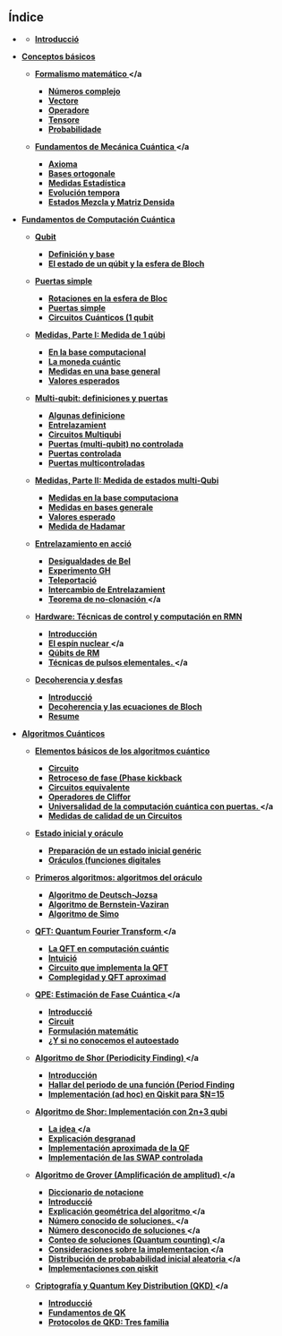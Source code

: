 ## Índice

- **[](./Notebooks/Part_01)**

    - **[Introducció](./Notebooks/Part_01/Chapter_001_01_introduccion.ipynb)**

- **[Conceptos básicos](./Notebooks/Part_02)**

    - **[Formalismo matemático <a id='cap_formalismo'></a](./Notebooks/Part_02/Chapter_002_01_formalismo_matematico.ipynb)**
        - **[Números complejo](./Notebooks/Part_02/Chapter_002_02/Section_001_numeros_complejos.ipynb)**
        - **[Vectore](./Notebooks/Part_02/Chapter_002_02/Section_002_vectores.ipynb)**
        - **[Operadore](./Notebooks/Part_02/Chapter_002_02/Section_003_operadores.ipynb)**
        - **[Tensore](./Notebooks/Part_02/Chapter_002_02/Section_004_tensores.ipynb)**
        - **[Probabilidade](./Notebooks/Part_02/Chapter_002_02/Section_005_probabilidades.ipynb)**

    - **[Fundamentos de Mecánica Cuántica <a id='cap_fundamentos'></a](./Notebooks/Part_02/Chapter_003_01_fundamentos_de_mecanica_cuantica.ipynb)**
        - **[Axioma](./Notebooks/Part_02/Chapter_003_02/Section_001_axiomas.ipynb)**
        - **[Bases ortogonale](./Notebooks/Part_02/Chapter_003_02/Section_002_bases_ortogonales.ipynb)**
        - **[Medidas Estadística](./Notebooks/Part_02/Chapter_003_02/Section_003_medidas_estadisticas.ipynb)**
        - **[Evolución tempora](./Notebooks/Part_02/Chapter_003_02/Section_004_evolucion_temporal.ipynb)**
        - **[Estados Mezcla y Matriz Densida](./Notebooks/Part_02/Chapter_003_02/Section_005_estados_mezcla_y_matriz_densidad.ipynb)**

- **[Fundamentos de Computación Cuántica](./Notebooks/Part_03)**

    - **[Qubit](./Notebooks/Part_03/Chapter_004_01_qubits.ipynb)**
        - **[Definición y base](./Notebooks/Part_03/Chapter_004_02/Section_001_definicion_y_bases.ipynb)**
        - **[El estado de un qúbit y la esfera de Bloch](./Notebooks/Part_03/Chapter_004_02/Section_002_el_estado_de_un_qubit_y_la_esfera_de_bloch.ipynb)**

    - **[Puertas simple](./Notebooks/Part_03/Chapter_005_01_puertas_simples.ipynb)**
        - **[Rotaciones en la esfera de Bloc](./Notebooks/Part_03/Chapter_005_02/Section_001_rotaciones_en_la_esfera_de_bloch.ipynb)**
        - **[Puertas simple](./Notebooks/Part_03/Chapter_005_02/Section_002_puertas_simples.ipynb)**
        - **[Circuitos Cuánticos (1 qubit](./Notebooks/Part_03/Chapter_005_02/Section_003_circuitos_cuanticos_1_qubit.ipynb)**

    - **[Medidas, Parte I: Medida de 1 qúbi](./Notebooks/Part_03/Chapter_006_01_medidas,_parte_i_medida_de_1_qubit.ipynb)**
        - **[En la base computacional](./Notebooks/Part_03/Chapter_006_02/Section_001_en_la_base_computacional.ipynb)**
        - **[La moneda cuántic](./Notebooks/Part_03/Chapter_006_02/Section_002_la_moneda_cuantica.ipynb)**
        - **[Medidas en una base general](./Notebooks/Part_03/Chapter_006_02/Section_003_medidas_en_una_base_general.ipynb)**
        - **[Valores esperados](./Notebooks/Part_03/Chapter_006_02/Section_004_valores_esperados.ipynb)**

    - **[Multi-qubit: definiciones y puertas](./Notebooks/Part_03/Chapter_007_01_multi-qubit_definiciones_y_puertas.ipynb)**
        - **[Algunas definicione](./Notebooks/Part_03/Chapter_007_02/Section_001_algunas_definiciones.ipynb)**
        - **[Entrelazamient](./Notebooks/Part_03/Chapter_007_02/Section_002_entrelazamiento.ipynb)**
        - **[Circuitos Multiqubi](./Notebooks/Part_03/Chapter_007_02/Section_003_circuitos_multiqubit.ipynb)**
        - **[Puertas (multi-qubit) no controlada](./Notebooks/Part_03/Chapter_007_02/Section_004_puertas_multi-qubit_no_controladas.ipynb)**
        - **[Puertas controlada](./Notebooks/Part_03/Chapter_007_02/Section_005_puertas_controladas.ipynb)**
        - **[Puertas multicontroladas](./Notebooks/Part_03/Chapter_007_02/Section_006_puertas_multicontroladas.ipynb)**

    - **[Medidas, Parte II: Medida de estados multi-Qubi](./Notebooks/Part_03/Chapter_008_01_medidas,_parte_ii_medida_de_estados_multi-qubit.ipynb)**
        - **[Medidas en la base computaciona](./Notebooks/Part_03/Chapter_008_02/Section_001_medidas_en_la_base_computacional.ipynb)**
        - **[Medidas en bases generale](./Notebooks/Part_03/Chapter_008_02/Section_002_medidas_en_bases_generales.ipynb)**
        - **[Valores esperado](./Notebooks/Part_03/Chapter_008_02/Section_003_valores_esperados.ipynb)**
        - **[Medida de Hadamar](./Notebooks/Part_03/Chapter_008_02/Section_004_medida_de_hadamard.ipynb)**

    - **[Entrelazamiento en acció](./Notebooks/Part_03/Chapter_009_01_entrelazamiento_en_accion.ipynb)**
        - **[Desigualdades de Bel](./Notebooks/Part_03/Chapter_009_02/Section_001_desigualdades_de_bell.ipynb)**
        - **[Experimento GH](./Notebooks/Part_03/Chapter_009_02/Section_002_experimento_ghz.ipynb)**
        - **[Teleportació](./Notebooks/Part_03/Chapter_009_02/Section_003_teleportacion.ipynb)**
        - **[Intercambio de Entrelazamient](./Notebooks/Part_03/Chapter_009_02/Section_004_intercambio_de_entrelazamiento.ipynb)**
        - **[Teorema de no-clonación <a id='sec_no_clone'></a](./Notebooks/Part_03/Chapter_009_02/Section_005_teorema_de_no-clonacion.ipynb)**

    - **[Hardware: Técnicas de control y computación en RMN](./Notebooks/Part_03/Chapter_010_01_hardware_tecnicas_de_control_y_computacion_en_rmn.ipynb)**
        - **[Introducción](./Notebooks/Part_03/Chapter_010_02/Section_001_introduccion.ipynb)**
        - **[El espín nuclear <a id='sec_sub_Harware_NMR_espin'></a](./Notebooks/Part_03/Chapter_010_02/Section_002_el_espin_nuclear.ipynb)**
        - **[Qúbits de RM](./Notebooks/Part_03/Chapter_010_02/Section_003_qubits_de_rmn.ipynb)**
        - **[Técnicas de pulsos elementales. <a id='sec_sub_Harware_NMR_pulsos'></a](./Notebooks/Part_03/Chapter_010_02/Section_004_tecnicas_de_pulsos_elementales.ipynb)**

    - **[Decoherencia y desfas](./Notebooks/Part_03/Chapter_011_01_decoherencia_y_desfase.ipynb)**
        - **[Introducció](./Notebooks/Part_03/Chapter_011_02/Section_001_introduccion.ipynb)**
        - **[Decoherencia y las ecuaciones de Bloch](./Notebooks/Part_03/Chapter_011_02/Section_002_decoherencia_y_las_ecuaciones_de_bloch.ipynb)**
        - **[Resume](./Notebooks/Part_03/Chapter_011_02/Section_003_resumen.ipynb)**

- **[Algoritmos Cuánticos](./Notebooks/Part_04)**

    - **[Elementos básicos de los algoritmos cuántico](./Notebooks/Part_04/Chapter_012_01_elementos_basicos_de_los_algoritmos_cuanticos.ipynb)**
        - **[Circuito](./Notebooks/Part_04/Chapter_012_02/Section_001_circuitos.ipynb)**
        - **[Retroceso de fase (Phase kickback](./Notebooks/Part_04/Chapter_012_02/Section_002_retroceso_de_fase_phase_kickback.ipynb)**
        - **[Circuitos equivalente](./Notebooks/Part_04/Chapter_012_02/Section_003_circuitos_equivalentes.ipynb)**
        - **[Operadores de Cliffor](./Notebooks/Part_04/Chapter_012_02/Section_004_operadores_de_clifford.ipynb)**
        - **[Universalidad de la computación cuántica con puertas. <a id='sec_elementos_universalidad'></a](./Notebooks/Part_04/Chapter_012_02/Section_005_universalidad_de_la_computacion_cuantica_con_puertas.ipynb)**
        - **[Medidas de calidad de un Circuitos](./Notebooks/Part_04/Chapter_012_02/Section_006_medidas_de_calidad_de_un_circuitos.ipynb)**

    - **[Estado inicial y oráculo](./Notebooks/Part_04/Chapter_013_01_estado_inicial_y_oraculos.ipynb)**
        - **[Preparación de un estado inicial genéric](./Notebooks/Part_04/Chapter_013_02/Section_001_preparacion_de_un_estado_inicial_generico.ipynb)**
        - **[Oráculos (funciones digitales](./Notebooks/Part_04/Chapter_013_02/Section_002_oraculos_funciones_digitales.ipynb)**

    - **[Primeros algoritmos: algoritmos del oráculo](./Notebooks/Part_04/Chapter_014_01_primeros_algoritmos_algoritmos_del_oraculo.ipynb)**
        - **[Algoritmo de Deutsch-Jozsa](./Notebooks/Part_04/Chapter_014_02/Section_001_algoritmo_de_deutsch-jozsa.ipynb)**
        - **[Algoritmo de Bernstein-Vaziran](./Notebooks/Part_04/Chapter_014_02/Section_002_algoritmo_de_bernstein-vazirani.ipynb)**
        - **[Algoritmo de Simo](./Notebooks/Part_04/Chapter_014_02/Section_003_algoritmo_de_simon.ipynb)**

    - **[QFT: Quantum Fourier Transform <a id='chapter_QFT'></a](./Notebooks/Part_04/Chapter_015_01_qft_quantum_fourier_transform.ipynb)**
        - **[La QFT en computación cuántic](./Notebooks/Part_04/Chapter_015_02/Section_001_la_qft_en_computacion_cuantica.ipynb)**
        - **[Intuició](./Notebooks/Part_04/Chapter_015_02/Section_002_intuicion.ipynb)**
        - **[Circuito que implementa la QFT](./Notebooks/Part_04/Chapter_015_02/Section_003_circuito_que_implementa_la_qft.ipynb)**
        - **[Complegidad y QFT aproximad](./Notebooks/Part_04/Chapter_015_02/Section_004_complegidad_y_qft_aproximada.ipynb)**

    - **[QPE: Estimación de Fase Cuántica <a id='chapter_QPE'></a](./Notebooks/Part_04/Chapter_016_01_qpe_estimacion_de_fase_cuantica.ipynb)**
        - **[Introducció](./Notebooks/Part_04/Chapter_016_02/Section_001_introduccion.ipynb)**
        - **[Circuit](./Notebooks/Part_04/Chapter_016_02/Section_002_circuito.ipynb)**
        - **[Formulación matemátic](./Notebooks/Part_04/Chapter_016_02/Section_003_formulacion_matematica.ipynb)**
        - **[¿Y si no conocemos el autoestado](./Notebooks/Part_04/Chapter_016_02/Section_004_y_si_no_conocemos_el_autoestado.ipynb)**

    - **[Algoritmo de Shor (Periodicity Finding) <a id='chapter_Shor'></a](./Notebooks/Part_04/Chapter_017_01_algoritmo_de_shor_periodicity_finding.ipynb)**
        - **[Introducción](./Notebooks/Part_04/Chapter_017_02/Section_001_introduccion.ipynb)**
        - **[Hallar del periodo de una función (Period Finding](./Notebooks/Part_04/Chapter_017_02/Section_002_hallar_del_periodo_de_una_funcion_period_finding.ipynb)**
        - **[Implementación (ad hoc) en Qiskit para $N=15](./Notebooks/Part_04/Chapter_017_02/Section_003_implementacion_ad_hoc_en_qiskit_para_n=15.ipynb)**

    - **[Algoritmo de Shor: Implementación con 2n+3 qubi](./Notebooks/Part_04/Chapter_018_01_algoritmo_de_shor_implementacion_con_2n+3_qubit.ipynb)**
        - **[La idea <a id='sec_2n+3-La-idea'></a](./Notebooks/Part_04/Chapter_018_02/Section_001_la_idea.ipynb)**
        - **[Explicación desgranad](./Notebooks/Part_04/Chapter_018_02/Section_002_explicacion_desgranada.ipynb)**
        - **[Implementación aproximada de la QF](./Notebooks/Part_04/Chapter_018_02/Section_003_implementacion_aproximada_de_la_qft.ipynb)**
        - **[Implementación de las SWAP controlada](./Notebooks/Part_04/Chapter_018_02/Section_004_implementacion_de_las_swap_controladas.ipynb)**

    - **[Algoritmo de Grover (Amplificación de amplitud) <a id='chapter_Grover'></a](./Notebooks/Part_04/Chapter_019_01_algoritmo_de_grover_amplificacion_de_amplitud.ipynb)**
        - **[Diccionario de notacione](./Notebooks/Part_04/Chapter_019_02/Section_001_diccionario_de_notaciones.ipynb)**
        - **[Introducció](./Notebooks/Part_04/Chapter_019_02/Section_002_introduccion.ipynb)**
        - **[Explicación geométrica del algoritmo <a id='sec_geo'></a](./Notebooks/Part_04/Chapter_019_02/Section_003_explicacion_geometrica_del_algoritmo.ipynb)**
        - **[Número conocido de soluciones. <a id='sec_t-sols'></a](./Notebooks/Part_04/Chapter_019_02/Section_004_numero_conocido_de_soluciones.ipynb)**
        - **[Número desconocido de soluciones <a id='sec_t_no_conocido'></a](./Notebooks/Part_04/Chapter_019_02/Section_005_numero_desconocido_de_soluciones.ipynb)**
        - **[Conteo de soluciones (Quantum counting) <a id='sec_quantum_counting'></a](./Notebooks/Part_04/Chapter_019_02/Section_006_conteo_de_soluciones_quantum_counting.ipynb)**
        - **[Consideraciones sobre la implementacion <a id='sec_cons_imple'></a](./Notebooks/Part_04/Chapter_019_02/Section_007_consideraciones_sobre_la_implementacion.ipynb)**
        - **[Distribución de probababilidad inicial aleatoria <a id='sec_arbitrary_distribition'></a](./Notebooks/Part_04/Chapter_019_02/Section_008_distribucion_de_probababilidad_inicial_aleatoria.ipynb)**
        - **[Implementaciones con qiskit](./Notebooks/Part_04/Chapter_019_02/Section_009_implementaciones_con_qiskit.ipynb)**

    - **[Criptografía y Quantum Key Distribution (QKD) <a id='chapter_QKD'></a](./Notebooks/Part_04/Chapter_020_01_criptografia_y_quantum_key_distribution_qkd.ipynb)**
        - **[Introducció](./Notebooks/Part_04/Chapter_020_02/Section_001_introduccion.ipynb)**
        - **[Fundamentos de QK](./Notebooks/Part_04/Chapter_020_02/Section_002_fundamentos_de_qkd.ipynb)**
        - **[Protocolos de QKD: Tres familia](./Notebooks/Part_04/Chapter_020_02/Section_003_protocolos_de_qkd_tres_familias.ipynb)**
